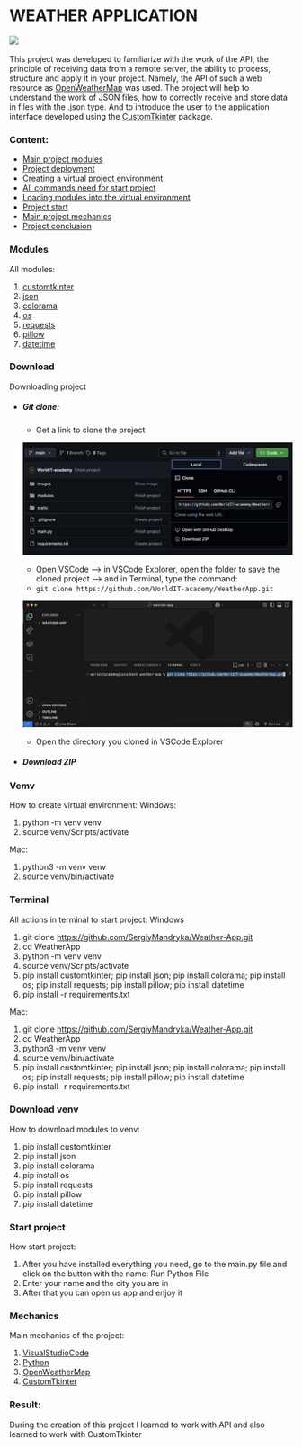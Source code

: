 # WEATHER APPLICATION

![](static/icon/big_screen.png)

This project was developed to familiarize with the work of the API, the principle of receiving data from a remote server, the ability to process, structure and apply it in your project. Namely, the API of such a web resource as [OpenWeatherMap](https://openweathermap.org) was used. The project will help to understand the work of JSON files, how to correctly receive and store data in files with the .json type. And to introduce the user to the application interface developed using the [CustomTkinter](https://customtkinter.tomschimansky.com) package.

### Content:
- [Main project modules](#modules)
- [Project deployment](#download)
- [Creating a virtual project environment](#venv)
- [All commands need for start project](#terminal)
- [Loading modules into the virtual environment](#download-venv)
- [Project start](#start-project)
- [Main project mechanics](#mechanics)
- [Project conclusion](#result)

### Modules
 All modules:
  1. [customtkinter](https://customtkinter.tomschimansky.com)
  2. [json](https://docs.python.org/3/library/json.html)
  3. [colorama](https://pypi.org/project/colorama/)
  4. [os](https://docs.python.org/uk/3.13/library/os.html)
  5. [requests](https://pypi.org/project/requests/)
  6. [pillow](https://pypi.org/project/pillow/)
  7. [datetime](https://docs.python.org/3/library/datetime.html)

### Download
 Downloading project
- ##### Git clone:

    - Get a link to clone the project

    ![](static/icon/clone_link.png)

    - Open VSCode --> in VSCode Explorer, open the folder to save the cloned project --> and in Terminal, type the command: 
    - `git clone https://github.com/WorldIT-academy/WeatherApp.git`

    ![](static/icon/clone_command.png)

    - Open the directory you cloned in VSCode Explorer
    
- ##### Download ZIP

### Vemv
 How to create virtual environment:
  Windows:
   1. python -m venv venv
   2. source venv/Scripts/activate

  Mac:
   1. python3 -m venv venv
   2. source venv/bin/activate

### Terminal
 All actions in terminal to start project:
  Windows
   1. git clone https://github.com/SergiyMandryka/Weather-App.git
   2. cd WeatherApp
   3. python -m venv venv
   4. source venv/Scripts/activate
   5. pip install customtkinter; pip install json; pip install colorama; pip install os; pip install requests; pip install pillow; pip install datetime
   6. pip install -r requirements.txt

  Mac:
   1. git clone https://github.com/SergiyMandryka/Weather-App.git
   2. cd WeatherApp
   3. python3 -m venv venv
   4. source venv/bin/activate
   5. pip install customtkinter; pip install json; pip install colorama; pip install os; pip install requests; pip install pillow; pip install datetime
   6. pip install -r requirements.txt

### Download venv
 How to download modules to venv:
  1. pip install customtkinter
  2. pip install json
  3. pip install colorama
  4. pip install os
  5. pip install requests
  6. pip install pillow
  7. pip install datetime

### Start project
 How start project:
  1. After you have installed everything you need, go to the main.py file and click on the button with the name: Run Python File
  2. Enter your name and the city you are in
  3. After that you can open us app and enjoy it 

### Mechanics
 Main mechanics of the project:
  1. [VisualStudioCode](https://code.visualstudio.com/)
  2. [Python](https://www.python.org/)
  3. [OpenWeatherMap](https://openweathermap.org)
  4. [CustomTkinter](https://customtkinter.tomschimansky.com)

### Result:
During the creation of this project I learned to work with API and also learned to work with CustomTkinter
